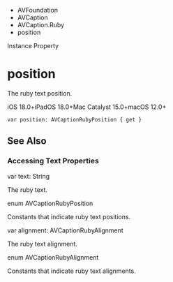

- AVFoundation
- AVCaption
- AVCaption.Ruby
-  position 

Instance Property

# position

The ruby text position.

iOS 18.0+iPadOS 18.0+Mac Catalyst 15.0+macOS 12.0+

``` source
var position: AVCaptionRubyPosition { get }
```

## See Also

### Accessing Text Properties

var text: String

The ruby text.

enum AVCaptionRubyPosition

Constants that indicate ruby text positions.

var alignment: AVCaptionRubyAlignment

The ruby text alignment.

enum AVCaptionRubyAlignment

Constants that indicate ruby text alignments.

